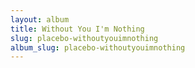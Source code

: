 ```yaml
---
layout: album
title: Without You I'm Nothing
slug: placebo-withoutyouimnothing
album_slug: placebo-withoutyouimnothing
---
```

